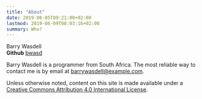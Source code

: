 ```yaml
---
title: "About"
date: 2019-06-05T09:21:00+02:00
lastmod: 2019-06-09T08:03:16+02:00
summary: Who?
---
```

Barry Wasdell <br/>
**Github** [bwasd](https://github.com/bwasd)

Barry Wasdell is a programmer from South Africa.
The most reliable way to contact me is by email at <barrywasdell@example.com>.

Unless otherwise noted, content on this site is made available under a [Creative
Commons Attribution 4.0 International
License](https://creativecommons.org/licenses/by/4.0/).
